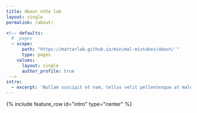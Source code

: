 ```yaml
---
title: About nthe lab
layout: single
permalink: /about/

<!-- defaults:
  # _pages
  - scope:
      path: "https://mattarlab.github.io/minimal-mistakes/about/ "
      type: pages
    values:
      layout: single
      author_profile: true
 -->
intro:
  - excerpt: 'Nullam suscipit et nam, tellus velit pellentesque at malesuada, enim eaque. Quis nulla, netus tempor in diam gravida tincidunt, *proin faucibus* voluptate felis id sollicitudin. Centered with `type="center"`'
---
```

{% include feature_row id="intro" type="center" %}